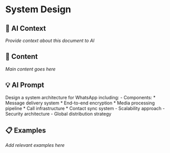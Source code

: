 # System Design

## 🤖 AI Context

_Provide context about this document to AI_

## 📝 Content

_Main content goes here_

## 💡 AI Prompt

Design a system architecture for WhatsApp including:
        - Components:
          * Message delivery system
          * End-to-end encryption
          * Media processing pipeline
          * Call infrastructure
          * Contact sync system
        - Scalability approach
        - Security architecture
        - Global distribution strategy

## 📋 Examples

_Add relevant examples here_

